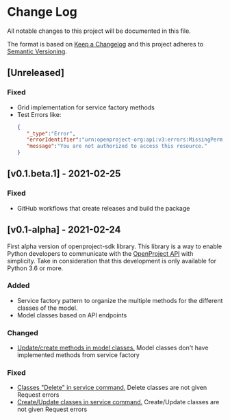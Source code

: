 # Change Log

All notable changes to this project will be documented in this file.

The format is based on [Keep a Changelog](http://keepachangelog.com/)
and this project adheres to [Semantic Versioning](http://semver.org/).

## [Unreleased]

### Fixed

- Grid implementation for service factory methods
- Test Errors like:
  ```json
  {
     "_type":"Error",
     "errorIdentifier":"urn:openproject-org:api:v3:errors:MissingPermission",
     "message":"You are not authorized to access this resource."
  }
  ```

## [v0.1.beta.1] - 2021-02-25

### Fixed

- GitHub workflows that create releases and build the package

## [v0.1-alpha] - 2021-02-24

First alpha version of openproject-sdk library. This library is a way to enable Python developers to communicate with
the [OpenProject API](https://docs.openproject.org/api/) with simplicity. Take in consideration that this development is
only available for Python 3.6 or more.

### Added

- Service factory pattern to organize the multiple methods for the different classes of the model.
- Model classes based on API endpoints

### Changed

- [Update/create methods in model classes.](https://github.com/Flying-Free/python-openproject-api/issues/2)
  Model classes don't have implemented methods from service factory

### Fixed

- [Classes "Delete" in service command.](https://github.com/Flying-Free/python-openproject-api/issues/3)
  Delete classes are not given Request errors
- [Create/Update classes in service command.](https://github.com/Flying-Free/python-openproject-api/issues/1)
  Create/Update classes are not given Request errors
